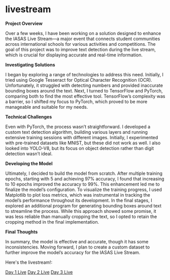 # livestream


**Project Overview**

Over a few weeks, I have been working on a solution designed to enhance the IASAS Live Stream—a major event that connects student communities across international schools for various activities and competitions.
The goal of this project was to improve text detection during the live stream, which is crucial for displaying accurate and real-time information.



**Investigating Solutions**

I began by exploring a range of technologies to address this need.
Initially, I tried using Google Tesseract for Optical Character Recognition (OCR). Unfortunately, it struggled with detecting numbers and provided inaccurate bounding boxes around the text. Next, I turned to TensorFlow and PyTorch, comparing both to find the most effective tool. TensorFlow’s complexity was a barrier, so I shifted my focus to PyTorch, which proved to be more manageable and suitable for my needs.


**Technical Challenges**

Even with PyTorch, the process wasn’t straightforward. I developed a custom text detection algorithm, building various layers and running extensive training sessions with different images. Initially, I experimented with pre-trained datasets like MNIST, but these did not work as well. I also looked into YOLO-V8, but its focus on object detection rather than digit detection wasn’t ideal.


**Developing the Model**

Ultimately, I decided to build the model from scratch. After multiple training epochs, starting with 5 and achieving 97% accuracy, I found that increasing to 10 epochs improved the accuracy to 99%. This enhancement led me to finalize the model’s configuration. To visualize the training progress, I used Matplotlib to plot loss metrics, which was instrumental in tracking the model’s performance throughout its development.
In the final stages, I explored an additional program for generating bounding boxes around text to streamline the process. While this approach showed some promise, it was less reliable than manually cropping the text, so I opted to retain the cropping method in the final implementation.


**Final Thoughts**

In summary, the model is effective and accurate, though it has some inconsistencies. Moving forward, I plan to create a custom dataset to further improve the model’s accuracy for the IASAS Live Stream.

Here's the livestream!:

[Day 1 Live](https://www.youtube.com/live/PQkJV1KT2Nc?si=OfUnKiXZVs3_ZEJe)
[Day 2 Live](https://www.youtube.com/live/ZnYNlNviWQg?si=in6wdwZmenLDp8nz)
[Day 3 Live](https://www.youtube.com/live/CYURVB4-myc?si=Uu9hq2JZONaFUrwq)

